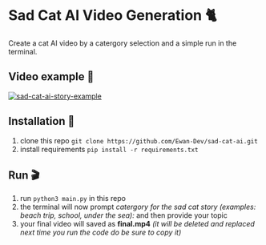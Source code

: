 # Sad Cat AI Video Generation 🐈
Create a cat AI video by a catergory selection and a simple run in the terminal.
## Video example 🎥
[![sad-cat-ai-story-example](https://img.youtube.com/vi/WmVRgN40P8o/0.jpg)](https://www.youtube.com/watch?v=WmVRgN40P8o)
## Installation 💾
1. clone this repo `git clone https://github.com/Ewan-Dev/sad-cat-ai.git`
2. install requirements `pip install -r requirements.txt`
## Run 🎬
1. run `python3 main.py` in this repo
2. the terminal will now prompt *catergory for the sad cat story (examples: beach trip, school, under the sea):* and then provide your topic
3. your final video will saved as **final.mp4** 
*(it will be deleted and replaced next time you run the code do be sure to copy it)*